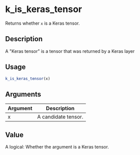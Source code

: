 # k_is_keras_tensor


Returns whether ``x`` is a Keras tensor.




## Description

A "Keras tensor" is a tensor that was returned by a Keras layer





## Usage
```r
k_is_keras_tensor(x)
```




## Arguments


Argument      |Description
------------- |----------------
x | A candidate tensor.





## Value

A logical: Whether the argument is a Keras tensor.





